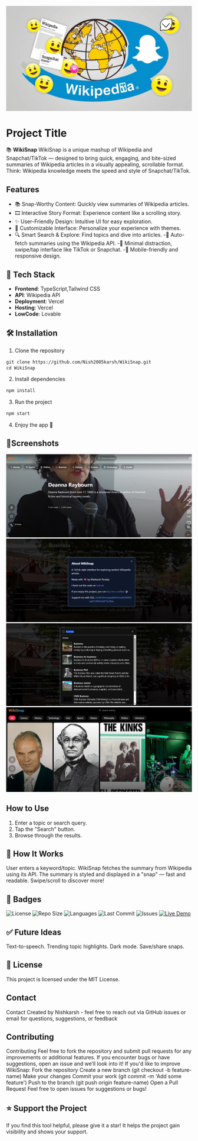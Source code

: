 
![Logo](screenshots/WikiSnap.png)
# Project Title
📚 **WikiSnap**
WikiSnap is a unique mashup of Wikipedia and Snapchat/TikTok — designed to bring quick, engaging, and bite-sized summaries of Wikipedia articles in a visually appealing, scrollable format.
Think: Wikipedia knowledge meets the speed and style of Snapchat/TikTok.

## Features
- 📚 Snap-Worthy Content: Quickly view summaries of Wikipedia articles.
- 🎞️ Interactive Story Format: Experience content like a scrolling story.
- ✨ User-Friendly Design: Intuitive UI for easy exploration.
- 🎨 Customizable Interface: Personalize your experience with themes.
- 🔍 Smart Search & Explore: Find topics and dive into articles.
-📄 Auto-fetch summaries using the Wikipedia API.
-🧠 Minimal distraction, swipe/tap interface like TikTok or Snapchat.
-📱 Mobile-friendly and responsive design.

## 🔧 Tech Stack
- **Frontend**:  TypeScript,Tailwind CSS
- **API**: Wikipedia API
- **Deployment**: Vercel
- **Hosting**: Vercel
- **LowCode**: Lovable

## 🛠️ Installation

1. Clone the repository
```
git clone https://github.com/Nish2005karsh/WikiSnap.git
cd WikiSnap
```
2. Install dependencies
```bash
npm install
```
3. Run the project
```bash
npm start
```
4. Enjoy the app 🎉

## 📸Screenshots
![App Screenshot](screenshots/screenshot1.png)
![App Screenshot](screenshots/screenshot2.png)
![App Screenshot](screenshots/screenshot3.png)
![App Screenshot](screenshots/screenshot4.png)

## How to Use
1. Enter a topic or search query.
2. Tap the "Search" button.
3. Browse through the results.

## 🧠 How It Works
User enters a keyword/topic.
WikiSnap fetches the summary from Wikipedia using its API.
The summary is styled and displayed in a "snap" — fast and readable.
Swipe/scroll to discover more!

## 🚀 Badges
![License](https://img.shields.io/github/license/Nish2005karsh/WikiSnap)
![Repo Size](https://img.shields.io/github/repo-size/Nish2005karsh/WikiSnap)
![Languages](https://img.shields.io/github/languages/top/Nish2005karsh/WikiSnap)
![Last Commit](https://img.shields.io/github/last-commit/Nish2005karsh/WikiSnap)
![Issues](https://img.shields.io/github/issues/Nish2005karsh/WikiSnap)
[![Live Demo](https://img.shields.io/badge/Demo-Click%20Here-blue)](https://wiki-snap.vercel.app/)

## ✅ Future Ideas
Text-to-speech.
Trending topic highlights.
Dark mode.
Save/share snaps.

## 📄 License
This project is licensed under the MIT License.


## Contact
Contact
Created by Nishkarsh - feel free to reach out via GitHub issues or email for questions, suggestions, or feedback

## Contributing
Contributing
Feel free to fork the repository and submit pull requests for any improvements or additional features. If you encounter bugs or have suggestions, open an issue and we’ll look into it!
If you'd like to improve WikiSnap:
Fork the repository
Create a new branch (git checkout -b feature-name)
Make your changes
Commit your work (git commit -m 'Add some feature')
Push to the branch (git push origin feature-name)
Open a Pull Request
Feel free to open issues for suggestions or bugs!

## ⭐ Support the Project
If you find this tool helpful, please give it a star! It helps the project gain visibility and shows your support.